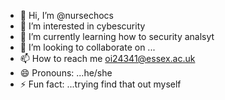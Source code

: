 - 👋 Hi, I’m @nursechocs
- 👀 I’m interested in cybescurity
- 🌱 I’m currently learning how to security analsyt
- 💞️ I’m looking to collaborate on ...
- 📫 How to reach me oi24341@essex.ac.uk
- 😄 Pronouns: ...he/she
- ⚡ Fun fact: ...trying find that out myself

<!---
nursechocs/nursechocs is a ✨ special ✨ repository because its `README.md` (this file) appears on your GitHub profile.
You can click the Preview link to take a look at your changes.
--->
